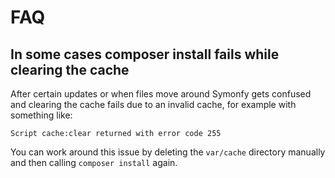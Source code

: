 # FAQ

## In some cases composer install fails while clearing the cache

After certain updates or when files move around Symonfy gets confused and
clearing the cache fails due to an invalid cache, for example with something
like:

`Script cache:clear returned with error code 255`

You can work around this issue by deleting the `var/cache` directory manually
and then calling `composer install` again.
